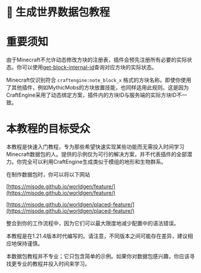# 📔 生成世界数据包教程

# 重要须知 <a href="#important-things-to-know" id="important-things-to-know"></a>

由于Minecraft不允许动态修改方块的注册表，插件会预先注册所有必要的实际状态。你可以使用[get-block-internal-id](https://mo-mi.gitbook.io/xiaomomi-plugins/craftengine/plugin-wiki/craftengine/commands#get-block-internal-id)查询对应方块的实际状态。

Minecraft仅识别符合 `craftengine:note_block_x` 格式的方块名称。即使你使用了其他插件，例如MythicMobs的方块放置技能，也同样适用此规则。这是因为CraftEngine采用了动态绑定方案，插件内的方块ID与服务端的实际方块ID不一致。

# 本教程的目标受众 <a href="#the-target-audience-for-this-tutorial" id="the-target-audience-for-this-tutorial"></a>

本教程是快速入门教程，专为那些希望快速实现某些功能而无需投入时间学习Minecraft数据包的人。提供的示例仅为可行的解决方案，并不代表插件的全部潜力。你完全可以利用CraftEngine生成类似于模组的地形和生物群系。

在制作数据包时，你可以将以下网站

[https://misode.github.io/worldgen/feature/](https://misode.github.io/worldgen/feature/)

[https://misode.github.io/worldgen/placed-feature/](https://misode.github.io/worldgen/placed-feature/)

整合到你的工作流程中，因为它们可以最大限度地减少配置中的语法错误。

本教程是在1.21.4版本时代编写的。请注意，不同版本之间可能存在差异，建议相应地保持谨慎。

本数据包教程并不专业；它只包含简单的示例。如果你对数据包感兴趣，你应该寻找更专业的教程并投入时间来学习。
